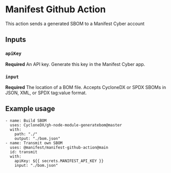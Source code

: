 # Manifest Github Action

This action sends a generated SBOM to a Manifest Cyber account

## Inputs

### `apiKey`

**Required** An API key. Generate this key in the Manifest Cyber app.

### `input`

**Required** The location of a BOM file. Accepts CycloneDX or SPDX SBOMs in JSON, XML, or SPDX tag:value format.


## Example usage

```
- name: Build SBOM
  uses: CycloneDX/gh-node-module-generatebom@master
  with:
    path: "./"
    output: "./bom.json"
- name: Transmit own SBOM
  uses: @manifest/manifest-github-action@main
  id: transmit
  with:
    apiKey: ${{ secrets.MANIFEST_API_KEY }}
    input: "./bom.json"
```